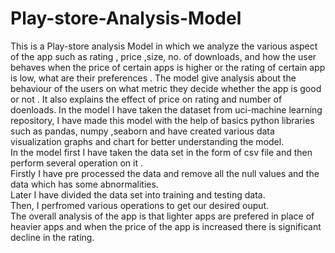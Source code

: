 # Play-store-Analysis-Model
This is a Play-store analysis Model in which we analyze the various aspect of the app such as rating , price ,size, no. of downloads, and how the user behaves when the price of certain apps is higher or the rating of certain app is low, what are their preferences . The model give analysis about the behaviour of the users on what metric they decide whether the app is good or not . It also explains the effect of price on rating and number of doenloads. In the model I have taken the dataset from uci-machine learning repository, I have made this model with the help of basics python libraries such as pandas, numpy ,seaborn and have created various data visualization graphs and chart for better understanding the model.                                                                                                               
In the model first I have taken the data set in the form of csv file and then perform several operation on it .                        
Firstly I have pre processed the data and remove all the null values and the data which has some abnormalities.                      
Later I have divided the data set into training and testing data.                                                               
Then, I perfromed various operations to get our desired ouput.                                                                  
The overall analysis of the app is that lighter apps are prefered in place of heavier apps and when the price of the app is increased there is significant decline in the rating.

